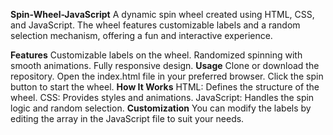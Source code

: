 **Spin-Wheel-JavaScript**
A dynamic spin wheel created using HTML, CSS, and JavaScript. The wheel features customizable labels and a random selection mechanism, offering a fun and interactive experience.

**Features**
Customizable labels on the wheel.
Randomized spinning with smooth animations.
Fully responsive design.
**Usage**
Clone or download the repository.
Open the index.html file in your preferred browser.
Click the spin button to start the wheel.
**How It Works**
HTML: Defines the structure of the wheel.
CSS: Provides styles and animations.
JavaScript: Handles the spin logic and random selection.
**Customization**
You can modify the labels by editing the array in the JavaScript file to suit your needs.

